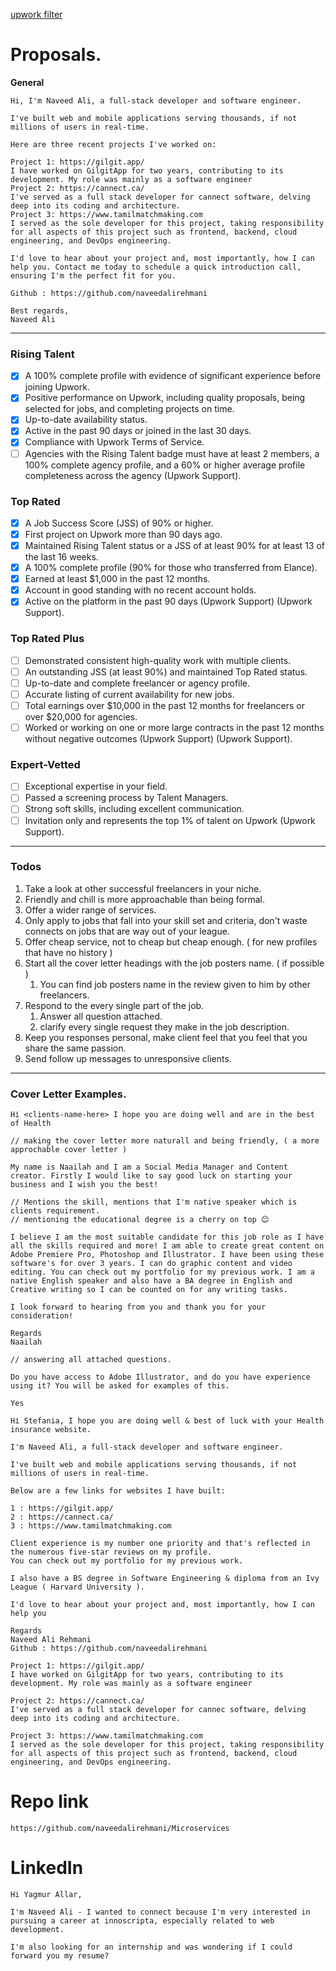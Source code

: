 

[upwork filter](https://www.upwork.com/nx/search/jobs/?contractor_tier=3&payment_verified=1&proposals=0-4,5-9&q=node.js%20AND%20%28node.js%20OR%20express%20OR%20graphql%20OR%20backend%20OR%20fastify%20OR%20database%20OR%20rest%20OR%20api%29%20AND%20NOT%20%28php%20OR%20laravel%20OR%20python%20OR%20solidity%29&sort=recency)

# Proposals.

**General**
```plaintext
Hi, I'm Naveed Ali, a full-stack developer and software engineer.  

I've built web and mobile applications serving thousands, if not millions of users in real-time.  

Here are three recent projects I've worked on:

Project 1: https://gilgit.app/
I have worked on GilgitApp for two years, contributing to its development. My role was mainly as a software engineer
Project 2: https://cannect.ca/
I've served as a full stack developer for cannect software, delving deep into its coding and architecture.
Project 3: https://www.tamilmatchmaking.com
I served as the sole developer for this project, taking responsibility for all aspects of this project such as frontend, backend, cloud engineering, and DevOps engineering.

I'd love to hear about your project and, most importantly, how I can help you. Contact me today to schedule a quick introduction call, ensuring I'm the perfect fit for you.  

Github : https://github.com/naveedalirehmani

Best regards,
Naveed Ali
```

---

### Rising Talent

- [x] A 100% complete profile with evidence of significant experience before joining Upwork.
- [x] Positive performance on Upwork, including quality proposals, being selected for jobs, and completing projects on time.
- [x] Up-to-date availability status.
- [x] Active in the past 90 days or joined in the last 30 days.
- [x] Compliance with Upwork Terms of Service.
- [ ] Agencies with the Rising Talent badge must have at least 2 members, a 100% complete agency profile, and a 60% or higher average profile completeness across the agency​ (Upwork Support)​.

### Top Rated

- [x] A Job Success Score (JSS) of 90% or higher.
- [x] First project on Upwork more than 90 days ago.
- [x] Maintained Rising Talent status or a JSS of at least 90% for at least 13 of the last 16 weeks.
- [x] A 100% complete profile (90% for those who transferred from Elance).
- [x] Earned at least $1,000 in the past 12 months.
- [x] Account in good standing with no recent account holds.
- [x] Active on the platform in the past 90 days​ (Upwork Support)​​ (Upwork Support)​.

### Top Rated Plus

- [ ] Demonstrated consistent high-quality work with multiple clients.
- [ ] An outstanding JSS (at least 90%) and maintained Top Rated status.
- [ ] Up-to-date and complete freelancer or agency profile.
- [ ] Accurate listing of current availability for new jobs.
- [ ] Total earnings over $10,000 in the past 12 months for freelancers or over $20,000 for agencies.
- [ ] Worked or working on one or more large contracts in the past 12 months without negative outcomes​ (Upwork Support)​​ (Upwork Support)​.

### Expert-Vetted

- [ ] Exceptional expertise in your field.
- [ ] Passed a screening process by Talent Managers.
- [ ] Strong soft skills, including excellent communication.
- [ ] Invitation only and represents the top 1% of talent on Upwork​ (Upwork Support)​.

---

### Todos

1. Take a look at other successful freelancers in your niche.
2. Friendly and chill is more approachable than being formal.
3. Offer a wider range of services.
4. Only apply to jobs that fall into your skill set and criteria, don't waste connects on jobs that are way out of your league.
5. Offer cheap service, not to cheap but cheap enough. ( for new profiles that have no history )
6. Start all the cover letter headings with the job posters name. ( if possible )
	1. You can find job posters name in the review given to him by other freelancers.
7. Respond to the every single part of the job.
	1. Answer all question attached.
	2. clarify every single request they make in the job description.
8. Keep you responses personal, make client feel that you feel that you share the same passion.
9. Send follow up messages to unresponsive clients.


---

### Cover Letter Examples.

```plaintext
Ні <clients-name-here> I hope you are doing well and are in the best of Health

// making the cover letter more naturall and being friendly, ( a more approchable cover letter )

My name is Naailah and I am a Social Media Manager and Content creator. Firstly I would like to say good luck on starting your business and I wish you the best!

// Mentions the skill, mentions that I'm native speaker which is clients requirement.
// mentioning the educational degree is a cherry on top 😊 

I believe I am the most suitable candidate for this job role as I have all the skills required and more! I am able to create great content on Adobe Premiere Pro, Photoshop and Illustrator. I have been using these software's for over 3 years. I can do graphic content and video editing. You can check out my portfolio for my previous work. I am a native English speaker and also have a BA degree in English and Creative writing so I can be counted on for any writing tasks.

I look forward to hearing from you and thank you for your consideration!

Regards
Naailah

// answering all attached questions.

Do you have access to Adobe Illustrator, and do you have experience using it? You will be asked for examples of this.

Yes
```


```
Ні Stefania, I hope you are doing well & best of luck with your Health insurance website.

I'm Naveed Ali, a full-stack developer and software engineer. 

I've built web and mobile applications serving thousands, if not millions of users in real-time.

Below are a few links for websites I have built:

1 : https://gilgit.app/
2 : https://cannect.ca/
3 : https://www.tamilmatchmaking.com

Client experience is my number one priority and that's reflected in the numerous five-star reviews on my profile.
You can check out my portfolio for my previous work. 

I also have a BS degree in Software Engineering & diploma from an Ivy League ( Harvard University ). 

I'd love to hear about your project and, most importantly, how I can help you

Regards 
Naveed Ali Rehmani 
Github : https://github.com/naveedalirehmani
```

```
Project 1: https://gilgit.app/
I have worked on GilgitApp for two years, contributing to its development. My role was mainly as a software engineer

Project 2: https://cannect.ca/
I've served as a full stack developer for cannec software, delving deep into its coding and architecture.

Project 3: https://www.tamilmatchmaking.com
I served as the sole developer for this project, taking responsibility for all aspects of this project such as frontend, backend, cloud engineering, and DevOps engineering.
```

# Repo link

```
https://github.com/naveedalirehmani/Microservices
```

# LinkedIn


```
Hi Yagmur Allar,  
  
I'm Naveed Ali - I wanted to connect because I'm very interested in pursuing a career at innoscripta, especially related to web development. 

I'm also looking for an internship and was wondering if I could forward you my resume?  
```